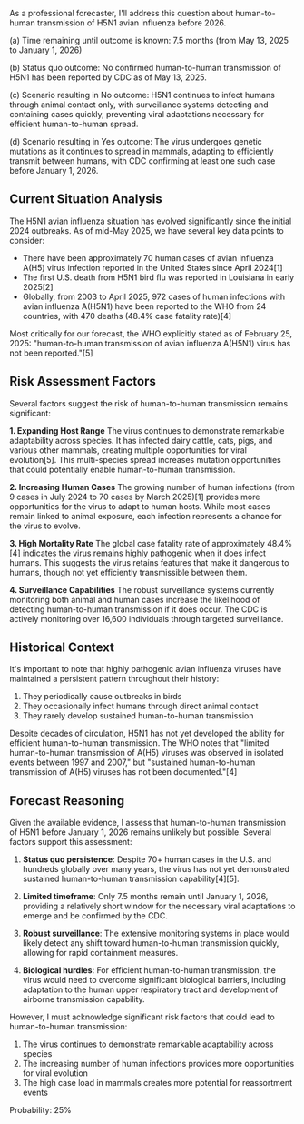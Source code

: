 As a professional forecaster, I'll address this question about human-to-human transmission of H5N1 avian influenza before 2026.

(a) Time remaining until outcome is known: 7.5 months (from May 13, 2025 to January 1, 2026)

(b) Status quo outcome: No confirmed human-to-human transmission of H5N1 has been reported by CDC as of May 13, 2025.

(c) Scenario resulting in No outcome: H5N1 continues to infect humans through animal contact only, with surveillance systems detecting and containing cases quickly, preventing viral adaptations necessary for efficient human-to-human spread.

(d) Scenario resulting in Yes outcome: The virus undergoes genetic mutations as it continues to spread in mammals, adapting to efficiently transmit between humans, with CDC confirming at least one such case before January 1, 2026.

## Current Situation Analysis

The H5N1 avian influenza situation has evolved significantly since the initial 2024 outbreaks. As of mid-May 2025, we have several key data points to consider:

- There have been approximately 70 human cases of avian influenza A(H5) virus infection reported in the United States since April 2024[1]
- The first U.S. death from H5N1 bird flu was reported in Louisiana in early 2025[2]
- Globally, from 2003 to April 2025, 972 cases of human infections with avian influenza A(H5N1) have been reported to the WHO from 24 countries, with 470 deaths (48.4% case fatality rate)[4]

Most critically for our forecast, the WHO explicitly stated as of February 25, 2025: "human-to-human transmission of avian influenza A(H5N1) virus has not been reported."[5]

## Risk Assessment Factors

Several factors suggest the risk of human-to-human transmission remains significant:

**1. Expanding Host Range**
The virus continues to demonstrate remarkable adaptability across species. It has infected dairy cattle, cats, pigs, and various other mammals, creating multiple opportunities for viral evolution[5]. This multi-species spread increases mutation opportunities that could potentially enable human-to-human transmission.

**2. Increasing Human Cases**
The growing number of human infections (from 9 cases in July 2024 to 70 cases by March 2025)[1] provides more opportunities for the virus to adapt to human hosts. While most cases remain linked to animal exposure, each infection represents a chance for the virus to evolve.

**3. High Mortality Rate**
The global case fatality rate of approximately 48.4%[4] indicates the virus remains highly pathogenic when it does infect humans. This suggests the virus retains features that make it dangerous to humans, though not yet efficiently transmissible between them.

**4. Surveillance Capabilities**
The robust surveillance systems currently monitoring both animal and human cases increase the likelihood of detecting human-to-human transmission if it does occur. The CDC is actively monitoring over 16,600 individuals through targeted surveillance.

## Historical Context

It's important to note that highly pathogenic avian influenza viruses have maintained a persistent pattern throughout their history:

1. They periodically cause outbreaks in birds
2. They occasionally infect humans through direct animal contact
3. They rarely develop sustained human-to-human transmission

Despite decades of circulation, H5N1 has not yet developed the ability for efficient human-to-human transmission. The WHO notes that "limited human-to-human transmission of A(H5) viruses was observed in isolated events between 1997 and 2007," but "sustained human-to-human transmission of A(H5) viruses has not been documented."[4]

## Forecast Reasoning

Given the available evidence, I assess that human-to-human transmission of H5N1 before January 1, 2026 remains unlikely but possible. Several factors support this assessment:

1. **Status quo persistence**: Despite 70+ human cases in the U.S. and hundreds globally over many years, the virus has not yet demonstrated sustained human-to-human transmission capability[4][5].

2. **Limited timeframe**: Only 7.5 months remain until January 1, 2026, providing a relatively short window for the necessary viral adaptations to emerge and be confirmed by the CDC.

3. **Robust surveillance**: The extensive monitoring systems in place would likely detect any shift toward human-to-human transmission quickly, allowing for rapid containment measures.

4. **Biological hurdles**: For efficient human-to-human transmission, the virus would need to overcome significant biological barriers, including adaptation to the human upper respiratory tract and development of airborne transmission capability.

However, I must acknowledge significant risk factors that could lead to human-to-human transmission:

1. The virus continues to demonstrate remarkable adaptability across species
2. The increasing number of human infections provides more opportunities for viral evolution
3. The high case load in mammals creates more potential for reassortment events

Probability: 25%